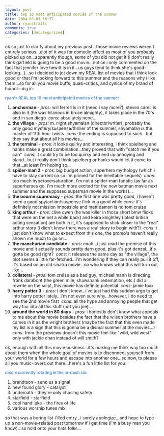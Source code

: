 ```yaml
---
layout: post
title: top 10 most anticipated movies of the summer
date: 2004-06-03 16:37
author: ryanstraits
comments: true
categories: [Uncategorized]
---
```

ok so just to clarify about my previous post...those movie reviews weren't entirely serious...alot of it was for comedic effect as most of you probably picked up on...apparently though, some of you did not get it (i don't really think garfield is going to be a good movie...notice i only commented on the fact that jennifer love hewitt is in it...us guys tend to think she's good-looking...)...so i decided to jot down my REAL list of movies that i think look good or that i'm looking forward to this summer and the reasons why i like them...so for all you movie buffs, quasi-critics, and cynics of my brand of humor...dig in:

<strong><span style="color:#6699cc;font-size:small;">ryan's REAL top 10 most anticipated movies of the summer</span></strong>
<ol>
	<li><strong>anchorman </strong>-<em> pros:</em> will ferrell is in it (need i say more?), steven carell is also in it (he was hilarious in bruce almighty), it takes place in the 70's and in san diego  <em>cons:</em> absolutely none...</li>
	<li><strong>the village</strong> -<em> pros:</em> m. night shyamalan (director/writer), probably the only good mystery/suspense/thriller of the summer, shyamalan is the master of 11th hour twists  <em>cons:</em> the ending is supposed to suck...but they say that about all his movies...</li>
	<li><strong>the terminal</strong> - <em>pros:</em> it looks quirky and interesting, i think spielberg and hanks make a great combination...they proved that with "catch me if you can"  <em>cons:</em> it could try to be too quirky and end up annoying and bland...but i really don't think spielberg or hanks would let it come to that...at least i'm hoping so...</li>
	<li><strong>spider-man 2</strong> - <em>pros:</em> big budget action, superhero mythology (which i have to stay current on so i'm primed for the inevitable sequels)  <em>cons:</em> too much hype/oversaturation, i'm not a spider-man fanatic (as far as superheroes go, i'm much more excited for the new batman movie next summer and the supposed superman movie in the works)...</li>
	<li><strong>the bourne supremacy</strong> -<em> pros:</em> the first one was pretty good, i haven't seen a good spy/action/suspense flick in a good while <em>cons: </em>it's definitely not mission impossible and matt damon is no tom cruise</li>
	<li><strong>king arthur</strong> - <em>pros:</em> clive owen (he was killer in those short bmw flicks that were on the net a while back) and keira knightley (latest british acting sensation) are both in it, it's supposed to stick closer to the "real" arthur story (i didn't know there was a real story to begin with?)  <em>cons:</em> i just don't know what to expect from this one, the promo's haven't really shown me much to go on...</li>
	<li><strong>the manchurian candidate</strong> - <em>pros:</em> oooh...i just read the premise of this movie and it actually sounds pretty darn good, plus it's got denzel...it's gotta be good right?  <em>cons:</em> it releases the same day as "the village", the plot seems a little far-fetched...i'm wondering if they can really pull it off, it's based on an old sinatra movie...so who knows what this will turn out like...</li>
	<li><strong>collateral</strong> -<em> pros:</em> tom cruise as a bad guy, michael mann is directing, frank darabont (the green mile, shawshank redemption, etc.) did a rewrite on the scipt, this movie has definite potential  <em>cons:</em> jamie foxx</li>
	<li><strong>harry potter 3</strong> - <em>pros:</em> i don't know...i've just had this sudden urge to get into harry potter lately...i'm not even sure why...however, i do need to see the 2nd movie first  <em>cons:</em> all the hype and annoying people that get way too into all this stuff (not you joe)...</li>
	<li><strong>around the world in 80 days</strong> - <em>pros:</em> i honestly don't know what appeals to me about this movie besides the fact that the wilson brothers have a cameo in it as the wright brothers (maybe the fact that this even made my list is a sign that this is gonna be a dismal summer at the movies...)  <em>cons:</em> from the previews doesn't this movie feel like "wild, wild west" only with jackie chan instead of will smith?</li>
</ol>
ok, enough with all this movie business...it's making me think way too much about them when the whole goal of movies is to disconnect yourself from your world for a few hours and escape into another one...so now, to please all you music-lovers out there...here's a fun little list for you:

<span style="color:#6699cc;font-size:small;"><strong>disc's currently rotating in the in-dash six:</strong></span>
<ol>
	<li>brandtson - send us a signal</li>
	<li>new found glory - catalyst</li>
	<li>underoath - they're only chasing safety</li>
	<li>starfield - starfield</li>
	<li>cool hand luke - the fires of life</li>
	<li>various worship tunes mix</li>
</ol>
so that was a boring list-filled entry...i sorely apologize...and hope to type up a non-movie-related post tomorrow if i get time (i'm a busy man you know)...so hold onto your hats folks...
